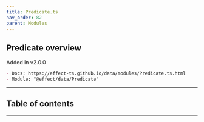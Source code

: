 ```yaml
---
title: Predicate.ts
nav_order: 82
parent: Modules
---
```


## Predicate overview

Added in v2.0.0

```md
- Docs: https://effect-ts.github.io/data/modules/Predicate.ts.html
- Module: "@effect/data/Predicate"
```

---

<h2 class="text-delta">Table of contents</h2>

---

